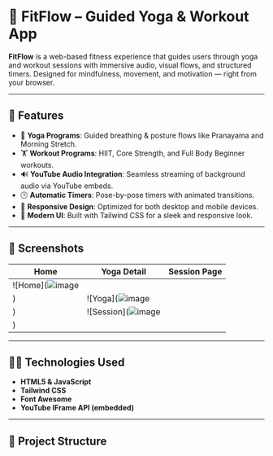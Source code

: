 # 💪 FitFlow – Guided Yoga & Workout App

**FitFlow** is a web-based fitness experience that guides users through yoga and workout sessions with immersive audio, visual flows, and structured timers. Designed for mindfulness, movement, and motivation — right from your browser.

---

## 🚀 Features

- 🧘 **Yoga Programs**: Guided breathing & posture flows like Pranayama and Morning Stretch.
- 🏋️ **Workout Programs**: HIIT, Core Strength, and Full Body Beginner workouts.
- 🔊 **YouTube Audio Integration**: Seamless streaming of background audio via YouTube embeds.
- 🕒 **Automatic Timers**: Pose-by-pose timers with animated transitions.
- 📱 **Responsive Design**: Optimized for both desktop and mobile devices.
- 🎨 **Modern UI**: Built with Tailwind CSS for a sleek and responsive look.

---

## 📸 Screenshots

| Home | Yoga Detail | Session Page |
|------|-------------|--------------|
| ![Home](![image](https://github.com/user-attachments/assets/b5b9d219-b423-4140-8bc0-b86a3282c0b7)
) | ![Yoga](![image](https://github.com/user-attachments/assets/6f785caa-7101-4234-adad-45d85d2e17b4)
) | ![Session](![image](https://github.com/user-attachments/assets/95db9759-3930-43a2-bfd2-58ef95a919a0)
) |

---

## 🧑‍💻 Technologies Used

- **HTML5 & JavaScript**
- **Tailwind CSS**
- **Font Awesome**
- **YouTube IFrame API (embedded)**

---

## 📁 Project Structure
